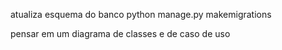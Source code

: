 atualiza esquema do banco
python manage.py makemigrations 

pensar em um diagrama de classes e de caso de uso
